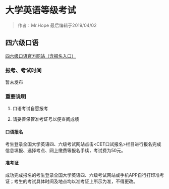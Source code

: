 # 大学英语等级考试

> 作者：Mr.Hope 最后编辑于2019/04/02

## 四六级口语

[四六级口语官方网站（含报名入口）](http://www.cet.edu.cn/)

### 报考、考试时间

暂未发布

### 重要说明

1. 口语考试自愿报考

2. 请妥善保管准考证号以便查阅成绩

#### 口语报名

考生登录全国大学英语四、六级考试网站点击<CET口试报名>栏目进行报名完成信息填报、选择考点、网上缴费等报名手续，考试费为50元。 

#### 准考证

成功完成报名的考生登录全国大学英语四、六级考试网站或手机APP自行打印准考证；考生的考试具体时间及地点均以准考证上所示为准，不得更改。
